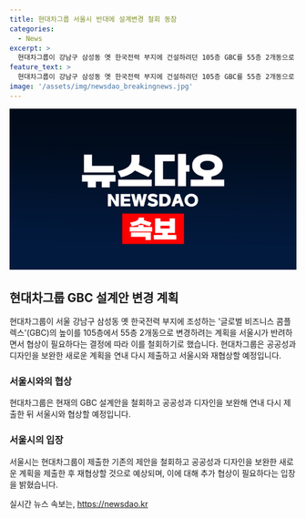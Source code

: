 ```yaml
---
title: 현대차그룹 서울시 반대에 설계변경 철회 동참
categories:
  - News
excerpt: >
  현대차그룹이 강남구 삼성동 옛 한국전력 부지에 건설하려던 105층 GBC를 55층 2개동으로 변경하려 했으나, 서울시의 추가 협상 필요로 인해 계획을 철회했다. 현대차는 공공성과 디자인을 보완한 후 연내 재제출 및 재협상할 예정이며, 오세훈 서울시장은 새로운 계획을 논의할 필요성을 언급했다. GBC의 변화와 협상에 대한 관심이 뜨겁다.
feature_text: >
  현대차그룹이 강남구 삼성동 옛 한국전력 부지에 건설하려던 105층 GBC를 55층 2개동으로 변경하려 했으나, 서울시의 추가 협상 필요로 인해 계획을 철회했다. 현대차는 공공성과 디자인을 보완한 후 연내 재제출 및 재협상할 예정이며, 오세훈 서울시장은 새로운 계획을 논의할 필요성을 언급했다. GBC의 변화와 협상에 대한 관심이 뜨겁다.
image: '/assets/img/newsdao_breakingnews.jpg'
---
```


<p><img src="/assets/img/newsdao_breakingnews.jpg" alt="pcversion 속보" /></p>

<h2 data-ke-size="size26">현대차그룹 GBC 설계안 변경 계획</h2>

<p data-ke-size="size16">현대차그룹이 서울 강남구 삼성동 옛 한국전력 부지에 조성하는 '글로벌 비즈니스 콤플렉스'(GBC)의 높이를 105층에서 55층 2개동으로 변경하려는 계획을 서울시가 반려하면서 협상이 필요하다는 결정에 따라 이를 철회하기로 했습니다. 현대차그룹은 공공성과 디자인을 보완한 새로운 계획을 연내 다시 제출하고 서울시와 재협상할 예정입니다.</p>

<h3 data-ke-size="size24">서울시와의 협상</h3>

<p data-ke-size="size16">현대차그룹은 현재의 GBC 설계안을 철회하고 공공성과 디자인을 보완해 연내 다시 제출한 뒤 서울시와 협상할 예정입니다.</p>

<h3 data-ke-size="size24">서울시의 입장</h3>

<p data-ke-size="size16">서울시는 현대차그룹이 제출한 기존의 제안을 철회하고 공공성과 디자인을 보완한 새로운 계획을 제출한 후 재협상할 것으로 예상되며, 이에 대해 추가 협상이 필요하다는 입장을 밝혔습니다.</p>
실시간 뉴스 속보는, <a href="https://newsdao.kr" rel="dofollow">https://newsdao.kr</a>



